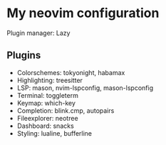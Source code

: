 # My neovim configuration

Plugin manager: Lazy

## Plugins

- Colorschemes: tokyonight, habamax
- Highlighting: treesitter
- LSP: mason, nvim-lspconfig, mason-lspconfig
- Terminal: toggleterm
- Keymap: which-key
- Completion: blink.cmp, autopairs
- Fileexplorer: neotree
- Dashboard: snacks
- Styling: lualine, bufferline
